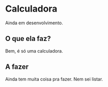 <!-- trash -->
# Calculadora
Ainda em desenvolvimento.

## O que ela faz?
Bem, é só uma calculadora.

## A fazer
Ainda tem muita coisa pra fazer. Nem sei listar.


<!-- how to C libraries
  https://www.cs.swarthmore.edu/~newhall/unixhelp/howto_C_libraries.html

  function pointers inside struct
  - https://stackoverflow.com/questions/1350376/function-pointer-as-a-member-of-a-c-struct
  - https://www.youtube.com/watch?v=ReVeUvwTGdU&t=130 -->
